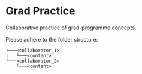 # Grad Practice

Collaborative practice of grad-programme concepts.

Please adhere to the folder structure:
```   
└───<collaborator_1>
|	└───<content>
└───<collaborator_2>
	└───<content>
```